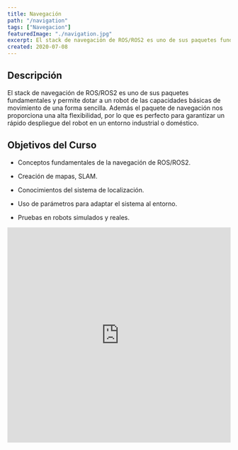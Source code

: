 ```yaml
---
title: Navegación
path: "/navigation"
tags: ["Navegacion"]
featuredImage: "./navigation.jpg"
excerpt: El stack de navegación de ROS/ROS2 es uno de sus paquetes fundamentales y permite dotar a un robot de las capacidades básicas de movimiento de una forma sencilla
created: 2020-07-08
---
```


## Descripción

El stack de navegación de ROS/ROS2 es uno de sus paquetes fundamentales y permite dotar a un robot de las capacidades básicas de movimiento de una forma sencilla. Además el paquete de navegación nos proporciona una alta flexibilidad, por lo que es perfecto para garantizar un rápido despliegue del robot en un entorno industrial o doméstico.

## Objetivos del Curso

* Conceptos fundamentales de la navegación de ROS/ROS2.

* Creación de mapas, SLAM.

* Conocimientos del sistema de localización.

* Uso de parámetros para adaptar el sistema al entorno.

* Pruebas en robots simulados y reales.

<iframe width="100%" height="485" src="https://www.youtube.com/embed/OklxMhdDfe0" frameborder="0" allow="accelerometer; autoplay; encrypted-media; gyroscope; picture-in-picture" allowfullscreen></iframe>
